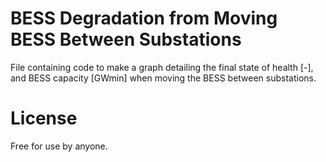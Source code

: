 # BESS Degradation from Moving BESS Between Substations

File containing code to make a graph detailing the final state of health [-], and BESS capacity [GWmin] when moving the BESS between substations.

# License

Free for use by anyone.
